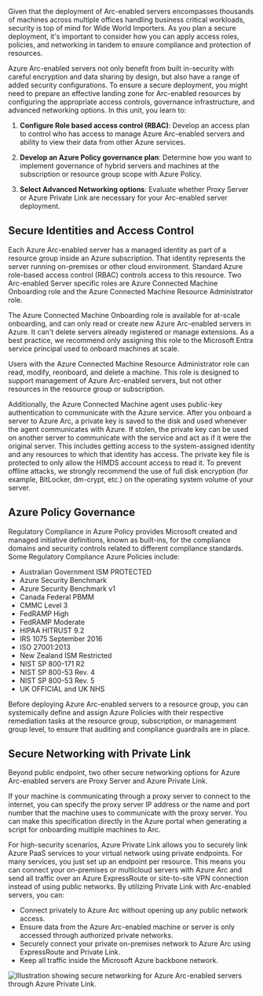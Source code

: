 Given that the deployment of Arc-enabled servers encompasses thousands of machines across multiple offices handling business critical workloads, security is top of mind for Wide World Importers. As you plan a secure deployment, it's important to consider how you can apply access roles, policies, and networking in tandem to ensure compliance and protection of resources. 

Azure Arc-enabled servers not only benefit from built in-security with careful encryption and data sharing by design, but also have a range of added security configurations. To ensure a secure deployment, you might need to prepare an effective landing zone for Arc-enabled resources by configuring the appropriate access controls, governance infrastructure, and advanced networking options. In this unit, you learn to:

1. **Configure Role based access control (RBAC)**: Develop an access plan to control who has access to manage Azure Arc-enabled servers and ability to view their data from other Azure services.

1. **Develop an Azure Policy governance plan**: Determine how you want to implement governance of hybrid servers and machines at the subscription or resource group scope with Azure Policy.

1. **Select Advanced Networking options**: Evaluate whether Proxy Server or Azure Private Link are necessary for your Arc-enabled server deployment.

## Secure Identities and Access Control

Each Azure Arc-enabled server has a managed identity as part of a resource group inside an Azure subscription. That identity represents the server running on-premises or other cloud environment. Standard Azure role-based access control (RBAC) controls access to this resource. Two Arc-enabled Server specific roles are Azure Connected Machine Onboarding role and the Azure Connected Machine Resource Administrator role.

The Azure Connected Machine Onboarding role is available for at-scale onboarding, and can only read or create new Azure Arc-enabled servers in Azure. It can't delete servers already registered or manage extensions. As a best practice, we recommend only assigning this role to the Microsoft Entra service principal used to onboard machines at scale.

Users with the Azure Connected Machine Resource Administrator role can read, modify, reonboard, and delete a machine. This role is designed to support management of Azure Arc-enabled servers, but not other resources in the resource group or subscription.

Additionally, the Azure Connected Machine agent uses public-key authentication to communicate with the Azure service. After you onboard a server to Azure Arc, a private key is saved to the disk and used whenever the agent communicates with Azure. If stolen, the private key can be used on another server to communicate with the service and act as if it were the original server. This includes getting access to the system-assigned identity and any resources to which that identity has access. The private key file is protected to only allow the HIMDS account access to read it. To prevent offline attacks, we strongly recommend the use of full disk encryption (for example, BitLocker, dm-crypt, etc.) on the operating system volume of your server.

## Azure Policy Governance

Regulatory Compliance in Azure Policy provides Microsoft created and managed initiative definitions, known as built-ins, for the compliance domains and security controls related to different compliance standards. Some Regulatory Compliance Azure Policies include:

- Australian Government ISM PROTECTED
- Azure Security Benchmark
- Azure Security Benchmark v1
- Canada Federal PBMM
- CMMC Level 3
- FedRAMP High
- FedRAMP Moderate
- HIPAA HITRUST 9.2
- IRS 1075 September 2016
- ISO 27001:2013
- New Zealand ISM Restricted
- NIST SP 800-171 R2
- NIST SP 800-53 Rev. 4
- NIST SP 800-53 Rev. 5
- UK OFFICIAL and UK NHS

Before deploying Azure Arc-enabled servers to a resource group, you can systemically define and assign Azure Policies with their respective remediation tasks at the resource group, subscription, or management group level, to ensure that auditing and compliance guardrails are in place.  

## Secure Networking with Private Link

Beyond public endpoint, two other secure networking options for Azure Arc-enabled servers are Proxy Server and Azure Private Link.

If your machine is communicating through a proxy server to connect to the internet, you can specify the proxy server IP address or the name and port number that the machine uses to communicate with the proxy server. You can make this specification directly in the Azure portal when generating a script for onboarding multiple machines to Arc.

For high-security scenarios, Azure Private Link allows you to securely link Azure PaaS services to your virtual network using private endpoints. For many services, you just set up an endpoint per resource. This means you can connect your on-premises or multicloud servers with Azure Arc and send all traffic over an Azure ExpressRoute or site-to-site VPN connection instead of using public networks. By utilizing Private Link with Arc-enabled servers, you can:

- Connect privately to Azure Arc without opening up any public network access.
- Ensure data from the Azure Arc-enabled machine or server is only accessed through authorized private networks.
- Securely connect your private on-premises network to Azure Arc using ExpressRoute and Private Link.
- Keep all traffic inside the Microsoft Azure backbone network.

![Illustration showing secure networking for Azure Arc-enabled servers through Azure Private Link.](../media/4-secure-networking-diagram.png)
